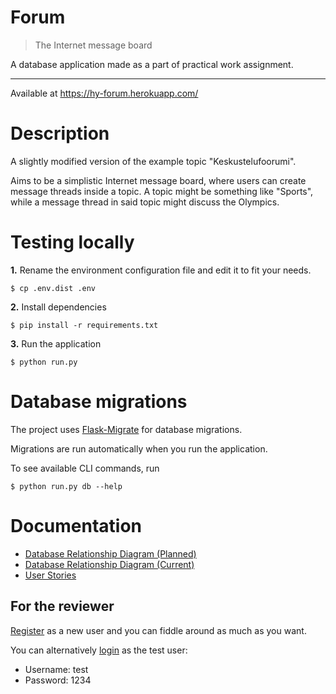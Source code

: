 # Forum

> The Internet message board

A database application made as a part of practical work assignment.

---

Available at https://hy-forum.herokuapp.com/

# Description

A slightly modified version of the example topic "Keskustelufoorumi".

Aims to be a simplistic Internet message board, where users can create message threads inside a topic. A topic might be something like "Sports", while a message thread in said topic might discuss the Olympics.

# Testing locally

**1.** Rename the environment configuration file and edit it to fit your needs.

```
$ cp .env.dist .env
```

**2.** Install dependencies

```
$ pip install -r requirements.txt
```

**3.** Run the application

```
$ python run.py
```

# Database migrations

The project uses [Flask-Migrate](https://flask-migrate.readthedocs.io/en/latest/) for database migrations.

Migrations are run automatically when you run the application.

To see available CLI commands, run

```
$ python run.py db --help
```

# Documentation

- [Database Relationship Diagram (Planned)](documentation/db-diagram.png)
- [Database Relationship Diagram (Current)](documentation/db-diagram-current.png)
- [User Stories](documentation/user-stories.md)

## For the reviewer

[Register](https://hy-forum.herokuapp.com/register) as a new user and you can fiddle around as much as you want.

You can alternatively [login](https://hy-forum.herokuapp.com/login) as the test user:
- Username: test
- Password: 1234
